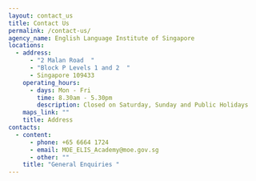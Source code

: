 ```yaml
---
layout: contact_us
title: Contact Us
permalink: /contact-us/
agency_name: English Language Institute of Singapore
locations:
  - address:
      - "2 Malan Road  "
      - "Block P Levels 1 and 2  "
      - Singapore 109433
    operating_hours:
      - days: Mon - Fri
        time: 8.30am - 5.30pm
        description: Closed on Saturday, Sunday and Public Holidays
    maps_link: ""
    title: Address
contacts:
  - content:
      - phone: +65 6664 1724
      - email: MOE_ELIS_Academy@moe.gov.sg
      - other: ""
    title: "General Enquiries "
---
```

